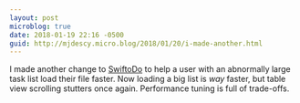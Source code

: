 ```yaml
---
layout: post
microblog: true
date: 2018-01-19 22:16 -0500
guid: http://mjdescy.micro.blog/2018/01/20/i-made-another.html
---
```

I made another change to [SwiftoDo](http:/swiftodoapp.com) to help a user with an abnormally large task list load their file faster. Now loading a big list is _way_ faster, but table view scrolling stutters once again. Performance tuning is full of trade-offs.

